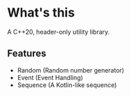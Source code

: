 # What's this
A C++20, header-only utility library.

## Features
- Random (Random number generator)
- Event (Event Handling)
- Sequence (A Kotlin-like sequence)
